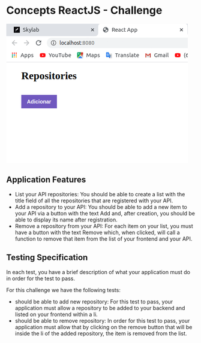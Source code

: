 # Concepts ReactJS - Challenge

<p size=2>
  <img src="./src/assets/animatedGIF.gif">
</p>

## Application Features
<ul>
<li> List your API repositories: You should be able to create a list with the title field of all the repositories that are registered with your API. </li>

<li> Add a repository to your API: You should be able to add a new item to your API via a button with the text Add and, after creation, you should be able to display its name after registration. </i >

<li> Remove a repository from your API: For each item on your list, you must have a button with the text Remove which, when clicked, will call a function to remove that item from the list of your frontend and your API. </ li>
</ul>

## Testing Specification

In each test, you have a brief description of what your application must do in order for the test to pass.

For this challenge we have the following tests:
<ul>
<li> should be able to add new repository: For this test to pass, your application must allow a repository to be added to your backend and listed on your frontend within a li. </li>

<li> should be able to remove repository: In order for this test to pass, your application must allow that by clicking on the remove button that will be inside the li of the added repository, the item is removed from the list. </li>
</ul>
